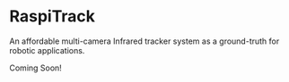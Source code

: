 # RaspiTrack
An affordable multi-camera Infrared tracker system as a ground-truth for robotic applications.

Coming Soon!
